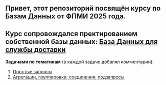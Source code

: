 Привет, этот репозиторий посвящён курсу по **Базам Данных от ФПМИ 2025 года**.
---
Курс сопровождался пректированием собственной базы данных: [База Данных для службы доставки](https://github.com/fl4cko11/Data_Bases_MIPT/tree/main/Delivery_DB_Project)
---
**Задачами по тематикам** (в каждой задаче добвлял комментарии):
1) [Простые запросы](https://github.com/fl4cko11/Data_Bases_MIPT/tree/main/HW_1_SIMPLE_QUERIES)
2) [Агрегации, группировки, соединения, подзапросы](https://github.com/fl4cko11/Data_Bases_MIPT/tree/main/HW_2_SUBQUERIES_AND_AGGREGATION)
